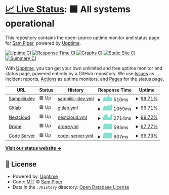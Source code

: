 # [📈 Live Status](https://uptime.samppiiiii.com): <!--live status--> **🟩 All systems operational**

This repository contains the open-source uptime monitor and status page for [Sam Piper](www.sampiiiii.dev), powered by [Upptime](https://github.com/upptime/upptime).

[![Uptime CI](https://github.com/Sampiiiii/services-uptime/workflows/Uptime%20CI/badge.svg)](https://github.com/Sampiiiii/services-uptime/actions?query=workflow%3A%22Uptime+CI%22)
[![Response Time CI](https://github.com/Sampiiiii/services-uptime/workflows/Response%20Time%20CI/badge.svg)](https://github.com/Sampiiiii/services-uptime/actions?query=workflow%3A%22Response+Time+CI%22)
[![Graphs CI](https://github.com/Sampiiiii/services-uptime/workflows/Graphs%20CI/badge.svg)](https://github.com/Sampiiiii/services-uptime/actions?query=workflow%3A%22Graphs+CI%22)
[![Static Site CI](https://github.com/Sampiiiii/services-uptime/workflows/Static%20Site%20CI/badge.svg)](https://github.com/Sampiiiii/services-uptime/actions?query=workflow%3A%22Static+Site+CI%22)
[![Summary CI](https://github.com/Sampiiiii/services-uptime/workflows/Summary%20CI/badge.svg)](https://github.com/Sampiiiii/services-uptime/actions?query=workflow%3A%22Summary+CI%22)

With [Upptime](https://upptime.js.org), you can get your own unlimited and free uptime monitor and status page, powered entirely by a GitHub repository. We use [Issues](https://github.com/Sampiiiii/services-uptime/issues) as incident reports, [Actions](https://github.com/Sampiiiii/services-uptime/actions) as uptime monitors, and [Pages](https://uptime.samppiiiii.com) for the status page.

<!--start: status pages-->
<!-- This summary is generated by Upptime (https://github.com/upptime/upptime) -->
<!-- Do not edit this manually, your changes will be overwritten -->
<!-- prettier-ignore -->
| URL | Status | History | Response Time | Uptime |
| --- | ------ | ------- | ------------- | ------ |
| <img alt="" src="https://favicons.githubusercontent.com/sampiiiii.dev" height="13"> [Sampiiiii.dev](https://sampiiiii.dev) | 🟩 Up | [sampiiiii-dev.yml](https://github.com/Sampiiiii/services-uptime/commits/HEAD/history/sampiiiii-dev.yml) | <details><summary><img alt="Response time graph" src="./graphs/sampiiiii-dev/response-time-week.png" height="20"> 510ms</summary><br><a href="https://uptime.sampiiiii.com/history/sampiiiii-dev"><img alt="Response time 484" src="https://img.shields.io/endpoint?url=https%3A%2F%2Fraw.githubusercontent.com%2FSampiiiii%2Fservices-uptime%2FHEAD%2Fapi%2Fsampiiiii-dev%2Fresponse-time.json"></a><br><a href="https://uptime.sampiiiii.com/history/sampiiiii-dev"><img alt="24-hour response time 449" src="https://img.shields.io/endpoint?url=https%3A%2F%2Fraw.githubusercontent.com%2FSampiiiii%2Fservices-uptime%2FHEAD%2Fapi%2Fsampiiiii-dev%2Fresponse-time-day.json"></a><br><a href="https://uptime.sampiiiii.com/history/sampiiiii-dev"><img alt="7-day response time 510" src="https://img.shields.io/endpoint?url=https%3A%2F%2Fraw.githubusercontent.com%2FSampiiiii%2Fservices-uptime%2FHEAD%2Fapi%2Fsampiiiii-dev%2Fresponse-time-week.json"></a><br><a href="https://uptime.sampiiiii.com/history/sampiiiii-dev"><img alt="30-day response time 480" src="https://img.shields.io/endpoint?url=https%3A%2F%2Fraw.githubusercontent.com%2FSampiiiii%2Fservices-uptime%2FHEAD%2Fapi%2Fsampiiiii-dev%2Fresponse-time-month.json"></a><br><a href="https://uptime.sampiiiii.com/history/sampiiiii-dev"><img alt="1-year response time 484" src="https://img.shields.io/endpoint?url=https%3A%2F%2Fraw.githubusercontent.com%2FSampiiiii%2Fservices-uptime%2FHEAD%2Fapi%2Fsampiiiii-dev%2Fresponse-time-year.json"></a></details> | <details><summary><a href="https://uptime.sampiiiii.com/history/sampiiiii-dev">99.71%</a></summary><a href="https://uptime.sampiiiii.com/history/sampiiiii-dev"><img alt="All-time uptime 99.97%" src="https://img.shields.io/endpoint?url=https%3A%2F%2Fraw.githubusercontent.com%2FSampiiiii%2Fservices-uptime%2FHEAD%2Fapi%2Fsampiiiii-dev%2Fuptime.json"></a><br><a href="https://uptime.sampiiiii.com/history/sampiiiii-dev"><img alt="24-hour uptime 100.00%" src="https://img.shields.io/endpoint?url=https%3A%2F%2Fraw.githubusercontent.com%2FSampiiiii%2Fservices-uptime%2FHEAD%2Fapi%2Fsampiiiii-dev%2Fuptime-day.json"></a><br><a href="https://uptime.sampiiiii.com/history/sampiiiii-dev"><img alt="7-day uptime 99.71%" src="https://img.shields.io/endpoint?url=https%3A%2F%2Fraw.githubusercontent.com%2FSampiiiii%2Fservices-uptime%2FHEAD%2Fapi%2Fsampiiiii-dev%2Fuptime-week.json"></a><br><a href="https://uptime.sampiiiii.com/history/sampiiiii-dev"><img alt="30-day uptime 99.93%" src="https://img.shields.io/endpoint?url=https%3A%2F%2Fraw.githubusercontent.com%2FSampiiiii%2Fservices-uptime%2FHEAD%2Fapi%2Fsampiiiii-dev%2Fuptime-month.json"></a><br><a href="https://uptime.sampiiiii.com/history/sampiiiii-dev"><img alt="1-year uptime 99.97%" src="https://img.shields.io/endpoint?url=https%3A%2F%2Fraw.githubusercontent.com%2FSampiiiii%2Fservices-uptime%2FHEAD%2Fapi%2Fsampiiiii-dev%2Fuptime-year.json"></a></details>
| <img alt="" src="https://favicons.githubusercontent.com/gitlab.sampiiiii.com" height="13"> [Gitlab](https://gitlab.sampiiiii.com) | 🟩 Up | [gitlab.yml](https://github.com/Sampiiiii/services-uptime/commits/HEAD/history/gitlab.yml) | <details><summary><img alt="Response time graph" src="./graphs/gitlab/response-time-week.png" height="20"> 1059ms</summary><br><a href="https://uptime.sampiiiii.com/history/gitlab"><img alt="Response time 1045" src="https://img.shields.io/endpoint?url=https%3A%2F%2Fraw.githubusercontent.com%2FSampiiiii%2Fservices-uptime%2FHEAD%2Fapi%2Fgitlab%2Fresponse-time.json"></a><br><a href="https://uptime.sampiiiii.com/history/gitlab"><img alt="24-hour response time 1147" src="https://img.shields.io/endpoint?url=https%3A%2F%2Fraw.githubusercontent.com%2FSampiiiii%2Fservices-uptime%2FHEAD%2Fapi%2Fgitlab%2Fresponse-time-day.json"></a><br><a href="https://uptime.sampiiiii.com/history/gitlab"><img alt="7-day response time 1059" src="https://img.shields.io/endpoint?url=https%3A%2F%2Fraw.githubusercontent.com%2FSampiiiii%2Fservices-uptime%2FHEAD%2Fapi%2Fgitlab%2Fresponse-time-week.json"></a><br><a href="https://uptime.sampiiiii.com/history/gitlab"><img alt="30-day response time 1043" src="https://img.shields.io/endpoint?url=https%3A%2F%2Fraw.githubusercontent.com%2FSampiiiii%2Fservices-uptime%2FHEAD%2Fapi%2Fgitlab%2Fresponse-time-month.json"></a><br><a href="https://uptime.sampiiiii.com/history/gitlab"><img alt="1-year response time 1045" src="https://img.shields.io/endpoint?url=https%3A%2F%2Fraw.githubusercontent.com%2FSampiiiii%2Fservices-uptime%2FHEAD%2Fapi%2Fgitlab%2Fresponse-time-year.json"></a></details> | <details><summary><a href="https://uptime.sampiiiii.com/history/gitlab">99.71%</a></summary><a href="https://uptime.sampiiiii.com/history/gitlab"><img alt="All-time uptime 99.84%" src="https://img.shields.io/endpoint?url=https%3A%2F%2Fraw.githubusercontent.com%2FSampiiiii%2Fservices-uptime%2FHEAD%2Fapi%2Fgitlab%2Fuptime.json"></a><br><a href="https://uptime.sampiiiii.com/history/gitlab"><img alt="24-hour uptime 100.00%" src="https://img.shields.io/endpoint?url=https%3A%2F%2Fraw.githubusercontent.com%2FSampiiiii%2Fservices-uptime%2FHEAD%2Fapi%2Fgitlab%2Fuptime-day.json"></a><br><a href="https://uptime.sampiiiii.com/history/gitlab"><img alt="7-day uptime 99.71%" src="https://img.shields.io/endpoint?url=https%3A%2F%2Fraw.githubusercontent.com%2FSampiiiii%2Fservices-uptime%2FHEAD%2Fapi%2Fgitlab%2Fuptime-week.json"></a><br><a href="https://uptime.sampiiiii.com/history/gitlab"><img alt="30-day uptime 99.77%" src="https://img.shields.io/endpoint?url=https%3A%2F%2Fraw.githubusercontent.com%2FSampiiiii%2Fservices-uptime%2FHEAD%2Fapi%2Fgitlab%2Fuptime-month.json"></a><br><a href="https://uptime.sampiiiii.com/history/gitlab"><img alt="1-year uptime 99.84%" src="https://img.shields.io/endpoint?url=https%3A%2F%2Fraw.githubusercontent.com%2FSampiiiii%2Fservices-uptime%2FHEAD%2Fapi%2Fgitlab%2Fuptime-year.json"></a></details>
| <img alt="" src="https://favicons.githubusercontent.com/nextcloud.sampiiiii.com" height="13"> [Nextcloud](https://nextcloud.sampiiiii.com) | 🟩 Up | [nextcloud.yml](https://github.com/Sampiiiii/services-uptime/commits/HEAD/history/nextcloud.yml) | <details><summary><img alt="Response time graph" src="./graphs/nextcloud/response-time-week.png" height="20"> 2714ms</summary><br><a href="https://uptime.sampiiiii.com/history/nextcloud"><img alt="Response time 2863" src="https://img.shields.io/endpoint?url=https%3A%2F%2Fraw.githubusercontent.com%2FSampiiiii%2Fservices-uptime%2FHEAD%2Fapi%2Fnextcloud%2Fresponse-time.json"></a><br><a href="https://uptime.sampiiiii.com/history/nextcloud"><img alt="24-hour response time 1913" src="https://img.shields.io/endpoint?url=https%3A%2F%2Fraw.githubusercontent.com%2FSampiiiii%2Fservices-uptime%2FHEAD%2Fapi%2Fnextcloud%2Fresponse-time-day.json"></a><br><a href="https://uptime.sampiiiii.com/history/nextcloud"><img alt="7-day response time 2714" src="https://img.shields.io/endpoint?url=https%3A%2F%2Fraw.githubusercontent.com%2FSampiiiii%2Fservices-uptime%2FHEAD%2Fapi%2Fnextcloud%2Fresponse-time-week.json"></a><br><a href="https://uptime.sampiiiii.com/history/nextcloud"><img alt="30-day response time 2761" src="https://img.shields.io/endpoint?url=https%3A%2F%2Fraw.githubusercontent.com%2FSampiiiii%2Fservices-uptime%2FHEAD%2Fapi%2Fnextcloud%2Fresponse-time-month.json"></a><br><a href="https://uptime.sampiiiii.com/history/nextcloud"><img alt="1-year response time 2863" src="https://img.shields.io/endpoint?url=https%3A%2F%2Fraw.githubusercontent.com%2FSampiiiii%2Fservices-uptime%2FHEAD%2Fapi%2Fnextcloud%2Fresponse-time-year.json"></a></details> | <details><summary><a href="https://uptime.sampiiiii.com/history/nextcloud">99.72%</a></summary><a href="https://uptime.sampiiiii.com/history/nextcloud"><img alt="All-time uptime 99.95%" src="https://img.shields.io/endpoint?url=https%3A%2F%2Fraw.githubusercontent.com%2FSampiiiii%2Fservices-uptime%2FHEAD%2Fapi%2Fnextcloud%2Fuptime.json"></a><br><a href="https://uptime.sampiiiii.com/history/nextcloud"><img alt="24-hour uptime 100.00%" src="https://img.shields.io/endpoint?url=https%3A%2F%2Fraw.githubusercontent.com%2FSampiiiii%2Fservices-uptime%2FHEAD%2Fapi%2Fnextcloud%2Fuptime-day.json"></a><br><a href="https://uptime.sampiiiii.com/history/nextcloud"><img alt="7-day uptime 99.72%" src="https://img.shields.io/endpoint?url=https%3A%2F%2Fraw.githubusercontent.com%2FSampiiiii%2Fservices-uptime%2FHEAD%2Fapi%2Fnextcloud%2Fuptime-week.json"></a><br><a href="https://uptime.sampiiiii.com/history/nextcloud"><img alt="30-day uptime 99.87%" src="https://img.shields.io/endpoint?url=https%3A%2F%2Fraw.githubusercontent.com%2FSampiiiii%2Fservices-uptime%2FHEAD%2Fapi%2Fnextcloud%2Fuptime-month.json"></a><br><a href="https://uptime.sampiiiii.com/history/nextcloud"><img alt="1-year uptime 99.95%" src="https://img.shields.io/endpoint?url=https%3A%2F%2Fraw.githubusercontent.com%2FSampiiiii%2Fservices-uptime%2FHEAD%2Fapi%2Fnextcloud%2Fuptime-year.json"></a></details>
| <img alt="" src="https://favicons.githubusercontent.com/drone.sampiiiii.com" height="13"> [Drone](https://drone.sampiiiii.com) | 🟩 Up | [drone.yml](https://github.com/Sampiiiii/services-uptime/commits/HEAD/history/drone.yml) | <details><summary><img alt="Response time graph" src="./graphs/drone/response-time-week.png" height="20"> 593ms</summary><br><a href="https://uptime.sampiiiii.com/history/drone"><img alt="Response time 655" src="https://img.shields.io/endpoint?url=https%3A%2F%2Fraw.githubusercontent.com%2FSampiiiii%2Fservices-uptime%2FHEAD%2Fapi%2Fdrone%2Fresponse-time.json"></a><br><a href="https://uptime.sampiiiii.com/history/drone"><img alt="24-hour response time 626" src="https://img.shields.io/endpoint?url=https%3A%2F%2Fraw.githubusercontent.com%2FSampiiiii%2Fservices-uptime%2FHEAD%2Fapi%2Fdrone%2Fresponse-time-day.json"></a><br><a href="https://uptime.sampiiiii.com/history/drone"><img alt="7-day response time 593" src="https://img.shields.io/endpoint?url=https%3A%2F%2Fraw.githubusercontent.com%2FSampiiiii%2Fservices-uptime%2FHEAD%2Fapi%2Fdrone%2Fresponse-time-week.json"></a><br><a href="https://uptime.sampiiiii.com/history/drone"><img alt="30-day response time 598" src="https://img.shields.io/endpoint?url=https%3A%2F%2Fraw.githubusercontent.com%2FSampiiiii%2Fservices-uptime%2FHEAD%2Fapi%2Fdrone%2Fresponse-time-month.json"></a><br><a href="https://uptime.sampiiiii.com/history/drone"><img alt="1-year response time 655" src="https://img.shields.io/endpoint?url=https%3A%2F%2Fraw.githubusercontent.com%2FSampiiiii%2Fservices-uptime%2FHEAD%2Fapi%2Fdrone%2Fresponse-time-year.json"></a></details> | <details><summary><a href="https://uptime.sampiiiii.com/history/drone">67.77%</a></summary><a href="https://uptime.sampiiiii.com/history/drone"><img alt="All-time uptime 97.09%" src="https://img.shields.io/endpoint?url=https%3A%2F%2Fraw.githubusercontent.com%2FSampiiiii%2Fservices-uptime%2FHEAD%2Fapi%2Fdrone%2Fuptime.json"></a><br><a href="https://uptime.sampiiiii.com/history/drone"><img alt="24-hour uptime 100.00%" src="https://img.shields.io/endpoint?url=https%3A%2F%2Fraw.githubusercontent.com%2FSampiiiii%2Fservices-uptime%2FHEAD%2Fapi%2Fdrone%2Fuptime-day.json"></a><br><a href="https://uptime.sampiiiii.com/history/drone"><img alt="7-day uptime 67.77%" src="https://img.shields.io/endpoint?url=https%3A%2F%2Fraw.githubusercontent.com%2FSampiiiii%2Fservices-uptime%2FHEAD%2Fapi%2Fdrone%2Fuptime-week.json"></a><br><a href="https://uptime.sampiiiii.com/history/drone"><img alt="30-day uptime 92.52%" src="https://img.shields.io/endpoint?url=https%3A%2F%2Fraw.githubusercontent.com%2FSampiiiii%2Fservices-uptime%2FHEAD%2Fapi%2Fdrone%2Fuptime-month.json"></a><br><a href="https://uptime.sampiiiii.com/history/drone"><img alt="1-year uptime 97.09%" src="https://img.shields.io/endpoint?url=https%3A%2F%2Fraw.githubusercontent.com%2FSampiiiii%2Fservices-uptime%2FHEAD%2Fapi%2Fdrone%2Fuptime-year.json"></a></details>
| <img alt="" src="https://favicons.githubusercontent.com/code-server.sampiiiii.com" height="13"> [Code Server](https://code-server.sampiiiii.com) | 🟩 Up | [code-server.yml](https://github.com/Sampiiiii/services-uptime/commits/HEAD/history/code-server.yml) | <details><summary><img alt="Response time graph" src="./graphs/code-server/response-time-week.png" height="20"> 607ms</summary><br><a href="https://uptime.sampiiiii.com/history/code-server"><img alt="Response time 597" src="https://img.shields.io/endpoint?url=https%3A%2F%2Fraw.githubusercontent.com%2FSampiiiii%2Fservices-uptime%2FHEAD%2Fapi%2Fcode-server%2Fresponse-time.json"></a><br><a href="https://uptime.sampiiiii.com/history/code-server"><img alt="24-hour response time 632" src="https://img.shields.io/endpoint?url=https%3A%2F%2Fraw.githubusercontent.com%2FSampiiiii%2Fservices-uptime%2FHEAD%2Fapi%2Fcode-server%2Fresponse-time-day.json"></a><br><a href="https://uptime.sampiiiii.com/history/code-server"><img alt="7-day response time 607" src="https://img.shields.io/endpoint?url=https%3A%2F%2Fraw.githubusercontent.com%2FSampiiiii%2Fservices-uptime%2FHEAD%2Fapi%2Fcode-server%2Fresponse-time-week.json"></a><br><a href="https://uptime.sampiiiii.com/history/code-server"><img alt="30-day response time 600" src="https://img.shields.io/endpoint?url=https%3A%2F%2Fraw.githubusercontent.com%2FSampiiiii%2Fservices-uptime%2FHEAD%2Fapi%2Fcode-server%2Fresponse-time-month.json"></a><br><a href="https://uptime.sampiiiii.com/history/code-server"><img alt="1-year response time 597" src="https://img.shields.io/endpoint?url=https%3A%2F%2Fraw.githubusercontent.com%2FSampiiiii%2Fservices-uptime%2FHEAD%2Fapi%2Fcode-server%2Fresponse-time-year.json"></a></details> | <details><summary><a href="https://uptime.sampiiiii.com/history/code-server">99.73%</a></summary><a href="https://uptime.sampiiiii.com/history/code-server"><img alt="All-time uptime 99.94%" src="https://img.shields.io/endpoint?url=https%3A%2F%2Fraw.githubusercontent.com%2FSampiiiii%2Fservices-uptime%2FHEAD%2Fapi%2Fcode-server%2Fuptime.json"></a><br><a href="https://uptime.sampiiiii.com/history/code-server"><img alt="24-hour uptime 100.00%" src="https://img.shields.io/endpoint?url=https%3A%2F%2Fraw.githubusercontent.com%2FSampiiiii%2Fservices-uptime%2FHEAD%2Fapi%2Fcode-server%2Fuptime-day.json"></a><br><a href="https://uptime.sampiiiii.com/history/code-server"><img alt="7-day uptime 99.73%" src="https://img.shields.io/endpoint?url=https%3A%2F%2Fraw.githubusercontent.com%2FSampiiiii%2Fservices-uptime%2FHEAD%2Fapi%2Fcode-server%2Fuptime-week.json"></a><br><a href="https://uptime.sampiiiii.com/history/code-server"><img alt="30-day uptime 99.88%" src="https://img.shields.io/endpoint?url=https%3A%2F%2Fraw.githubusercontent.com%2FSampiiiii%2Fservices-uptime%2FHEAD%2Fapi%2Fcode-server%2Fuptime-month.json"></a><br><a href="https://uptime.sampiiiii.com/history/code-server"><img alt="1-year uptime 99.94%" src="https://img.shields.io/endpoint?url=https%3A%2F%2Fraw.githubusercontent.com%2FSampiiiii%2Fservices-uptime%2FHEAD%2Fapi%2Fcode-server%2Fuptime-year.json"></a></details>

<!--end: status pages-->

[**Visit our status website →**](https://uptime.samppiiiii.com)

## 📄 License

- Powered by: [Upptime](https://github.com/upptime/upptime)
- Code: [MIT](./LICENSE) © [Sam Piper](www.sampiiiii.dev)
- Data in the `./history` directory: [Open Database License](https://opendatacommons.org/licenses/odbl/1-0/)
